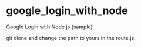 # google_login_with_node
Google Login with Node js (sample)

git clone and change the path to yours in the route.js.
